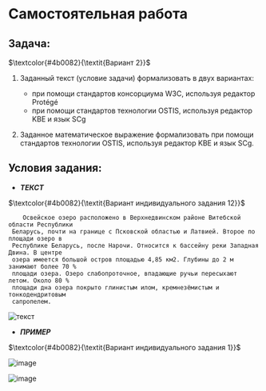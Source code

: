 # Самостоятельная работа

## Задача:
$\textcolor{#4b0082}{\textit{Вариант 2}}$

1. Заданный текст (условие задачи) формализовать в двух вариантах:
   * при помощи стандартов консорциума W3C, используя редактор Protégé
   * при помощи стандартов технологии OSTIS, используя редактор KBE и язык SCg

2. Заданное математическое выражение формализовать при помощи стандартов технологии OSTIS, используя редактор KBE и язык SCg.
   
## Условия задания:

* ***ТЕКСТ***
  
 $\textcolor{#4b0082}{\textit{Вариант индивидуального задания 12}}$
  
        Освейское озеро расположено в Верхнедвинском районе Витебской области Республики
     Беларусь, почти на границе с Псковской областью и Латвией. Второе по площади озеро в
     Республике Беларусь, после Нарочи. Относится к бассейну реки Западная Двина. В центре
     озера имеется большой остров площадью 4,85 км2. Глубины до 2 м занимают более 70 %
     площади озера. Озеро слабопроточное, впадающие ручьи пересыхают летом. Около 80 %
     площади дна озера покрыто глинистым илом, кремнезёмистым и тонкодендритовым
     сапропелем.

 ![текст](https://github.com/iis-32170x/RPIIS/assets/145003765/d9707f21-477d-4875-bf7b-8e88ee18bdac)




* ***ПРИМЕР***
  
 $\textcolor{#4b0082}{\textit{Вариант индивидуального задания 1}}$
  
![image](https://github.com/iis-32170x/RPIIS/assets/145003765/f8c09b1c-829d-4fa1-b9dc-1b67f3c768a8)


![image](https://github.com/iis-32170x/RPIIS/assets/145003765/7b46f91c-7dc5-4379-8542-808c5fe436e4)
